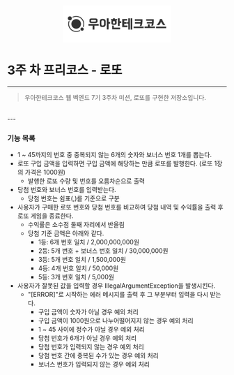 <p style="text-align: center;">
    <img src="./woowacourse.png" alt="우아한테크코스" width="250px">
</p>

# 3주 차 프리코스 - 로또

---

> 우아한테크코스 웹 벡엔드 7기 3주차 미션, 로또를 구현한 저장소입니다.
<br>
---

### 기능 목록
- 1 ~ 45까지의 번호 중 중복되지 않는 6개의 숫자와 보너스 번호 1개를 뽑는다.
- 로또 구입 금액을 입력하면 구입 금액에 해당하는 만큼 로또를 발행한다. (로또 1장의 가격은 1000원)
  - 발행한 로또 수량 및 번호를 오름차순으로 출력
- 당첨 번호와 보너스 번호를 입력받는다.
  - 당첨 번호는 쉼표(,)를 기준으로 구분
- 사용자가 구매한 로또 번호와 당첨 번호를 비교하여 당첨 내역 및 수익률을 출력 후 로또 게임을 종료한다.
  - 수익률은 소수점 둘째 자리에서 반올림
  - 당첨 기준 금액은 아래와 같다.
    - 1등: 6개 번호 일치 / 2,000,000,000원
    - 2등: 5개 번호 + 보너스 번호 일치 / 30,000,000원
    - 3등: 5개 번호 일치 / 1,500,000원
    - 4등: 4개 번호 일치 / 50,000원
    - 5등: 3개 번호 일치 / 5,000원
- 사용자가 잘못된 값을 입력할 경우 IllegalArgumentException을 발생시킨다.
  - "[ERROR]"로 시작하는 에러 메시지를 출력 후 그 부분부터 입력을 다시 받는다.
    - 구입 금액이 숫자가 아닐 경우 예외 처리
    - 구입 금액이 1000원으로 나누어떨어지지 않는 경우 예외 처리
    - 1 ~ 45 사이에 정수가 아닐 경우 예외 처리
    - 당첨 번호가 6개가 아닐 경우 예외 처리
    - 당첨 번호가 입력되지 않는 경우 예외 처리
    - 당첨 번호 간에 중복된 수가 있는 경우 예외 처리
    - 보너스 번호가 입력되지 않는 경우 예외 처리